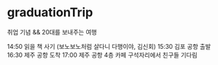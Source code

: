 # graduationTrip
취업 기념 &amp;&amp; 20대를 보내주는 여행

14:50 읽을 책 사기 (보노보노처럼 살다니 다행이야, 김신회)
15:30 김포 공항 출발
16:30 제주 공항 도착
17:00 제주 공항 4층 카페 구석자리에서 친구들 기다림
